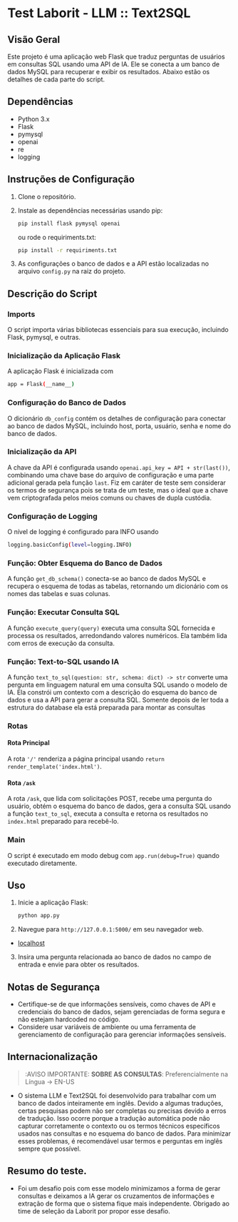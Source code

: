 # Test Laborit - LLM :: Text2SQL

## Visão Geral
Este projeto é uma aplicação web Flask que traduz perguntas de usuários em consultas SQL usando uma API de IA. Ele se conecta a um banco de dados MySQL para recuperar e exibir os resultados. Abaixo estão os detalhes de cada parte do script.

## Dependências
- Python 3.x
- Flask
- pymysql
- openai
- re
- logging

## Instruções de Configuração
1. Clone o repositório.
2. Instale as dependências necessárias usando pip:
   ```bash
   pip install flask pymysql openai
   ```
   ou rode o requiriments.txt:
   ```bash
   pip install -r requiriments.txt
   ```

3. As configurações o banco de dados e a API estão localizadas no arquivo `config.py` na raiz do projeto.

## Descrição do Script

### Imports

O script importa várias bibliotecas essenciais para sua execução, incluindo Flask, pymysql, e outras.

### Inicialização da Aplicação Flask

A aplicação Flask é inicializada com 
```bash
app = Flask(__name__)
```

### Configuração do Banco de Dados

O dicionário `db_config` contém os detalhes de configuração para conectar ao banco de dados MySQL, incluindo host, porta, usuário, senha e nome do banco de dados.

### Inicialização da API

A chave da API é configurada usando `openai.api_key = API + str(last())`, combinando uma chave base do arquivo de configuração e uma parte adicional gerada pela função `last`. Fiz em caráter de teste sem considerar os termos de segurança pois se trata de um teste, mas o ideal que a chave vem criptografada pelos meios comuns ou chaves de dupla custódia.

### Configuração de Logging

O nível de logging é configurado para INFO usando
```bash
logging.basicConfig(level=logging.INFO)
```

### Função: Obter Esquema do Banco de Dados

A função `get_db_schema()` conecta-se ao banco de dados MySQL e recupera o esquema de todas as tabelas, retornando um dicionário com os nomes das tabelas e suas colunas.

### Função: Executar Consulta SQL

A função `execute_query(query)` executa uma consulta SQL fornecida e processa os resultados, arredondando valores numéricos. Ela também lida com erros de execução da consulta.

### Função: Text-to-SQL usando IA

A função `text_to_sql(question: str, schema: dict) -> str` converte uma pergunta em linguagem natural em uma consulta SQL usando o modelo de IA. Ela constrói um contexto com a descrição do esquema do banco de dados e usa a API para gerar a consulta SQL. Somente depois de ler toda a estrutura do database ela está preparada para montar as consultas

### Rotas

#### Rota Principal

A rota `'/'` renderiza a página principal usando `return render_template('index.html')`.

#### Rota `/ask`

A rota `/ask`, que lida com solicitações POST, recebe uma pergunta do usuário, obtém o esquema do banco de dados, gera a consulta SQL usando a função `text_to_sql`, executa a consulta e retorna os resultados no `index.html` preparado para recebê-lo.

### Main

O script é executado em modo debug com `app.run(debug=True)` quando executado diretamente.

## Uso
1. Inicie a aplicação Flask:
   ```bash
   python app.py
   ```
2. Navegue para `http://127.0.0.1:5000/` em seu navegador web.

- [localhost](http://127.0.0.1:5000/)

3. Insira uma pergunta relacionada ao banco de dados no campo de entrada e envie para obter os resultados.

## Notas de Segurança
- Certifique-se de que informações sensíveis, como chaves de API e credenciais do banco de dados, sejam gerenciadas de forma segura e não estejam hardcoded no código.
- Considere usar variáveis de ambiente ou uma ferramenta de gerenciamento de configuração para gerenciar informações sensíveis.

## Internacionalização
> :AVISO IMPORTANTE: **SOBRE AS CONSULTAS**: Preferencialmente na Língua -> EN-US
- O sistema LLM e Text2SQL foi desenvolvido para trabalhar com um banco de dados inteiramente em inglês. Devido a algumas traduções, certas pesquisas podem não ser completas ou precisas devido a erros de tradução. Isso ocorre porque a tradução automática pode não capturar corretamente o contexto ou os termos técnicos específicos usados nas consultas e no esquema do banco de dados. Para minimizar esses problemas, é recomendável usar termos e perguntas em inglês sempre que possível.

## Resumo do teste.
- Foi um desafio pois com esse modelo minimizamos a forma de gerar consultas e deixamos a IA gerar os cruzamentos de informações e extração de forma que o sistema fique mais independente. Obrigado ao time de seleção da Laborit por propor esse desafio.
